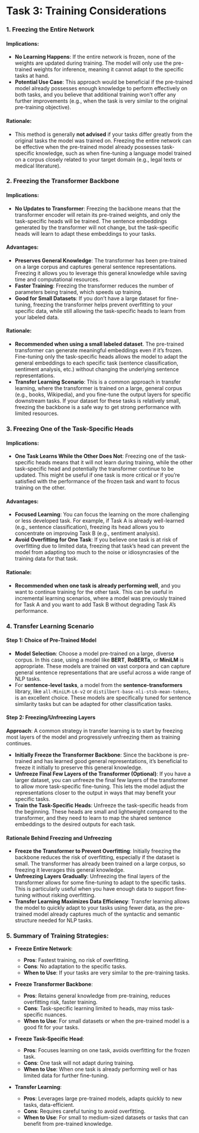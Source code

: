 # **Task 3: Training Considerations**


### 1. **Freezing the Entire Network**
#### Implications:
- **No Learning Happens**: If the entire network is frozen, none of the weights are updated during training. The model will only use the pre-trained weights for inference, meaning it cannot adapt to the specific tasks at hand.
- **Potential Use Case**: This approach would be beneficial if the pre-trained model already possesses enough knowledge to perform effectively on both tasks, and you believe that additional training won’t offer any further improvements (e.g., when the task is very similar to the original pre-training objective).

#### Rationale:
- This method is generally **not advised** if your tasks differ greatly from the original tasks the model was trained on. Freezing the entire network can be effective when the pre-trained model already possesses task-specific knowledge, such as when fine-tuning a language model trained on a corpus closely related to your target domain (e.g., legal texts or medical literature).

### 2. **Freezing the Transformer Backbone**
#### Implications:
- **No Updates to Transformer**: Freezing the backbone means that the transformer encoder will retain its pre-trained weights, and only the task-specific heads will be trained. The sentence embeddings generated by the transformer will not change, but the task-specific heads will learn to adapt these embeddings to your tasks.

#### Advantages:
- **Preserves General Knowledge**: The transformer has been pre-trained on a large corpus and captures general sentence representations. Freezing it allows you to leverage this general knowledge while saving time and computational resources.
- **Faster Training**: Freezing the transformer reduces the number of parameters being trained, which speeds up training.
- **Good for Small Datasets**: If you don’t have a large dataset for fine-tuning, freezing the transformer helps prevent overfitting to your specific data, while still allowing the task-specific heads to learn from your labeled data.

#### Rationale:
- **Recommended when using a small labeled dataset**. The pre-trained transformer can generate meaningful embeddings even if it’s frozen. Fine-tuning only the task-specific heads allows the model to adapt the general embeddings to each specific task (sentence classification, sentiment analysis, etc.) without changing the underlying sentence representations.
- **Transfer Learning Scenario**: This is a common approach in transfer learning, where the transformer is trained on a large, general corpus (e.g., books, Wikipedia), and you fine-tune the output layers for specific downstream tasks. If your dataset for these tasks is relatively small, freezing the backbone is a safe way to get strong performance with limited resources.

### 3. **Freezing One of the Task-Specific Heads**
#### Implications:
- **One Task Learns While the Other Does Not**: Freezing one of the task-specific heads means that it will not learn during training, while the other task-specific head and potentially the transformer continue to be updated. This might be useful if one task is more critical or if you’re satisfied with the performance of the frozen task and want to focus training on the other.
  
#### Advantages:
- **Focused Learning**: You can focus the learning on the more challenging or less developed task. For example, if Task A is already well-learned (e.g., sentence classification), freezing its head allows you to concentrate on improving Task B (e.g., sentiment analysis).
- **Avoid Overfitting for One Task**: If you believe one task is at risk of overfitting due to limited data, freezing that task’s head can prevent the model from adapting too much to the noise or idiosyncrasies of the training data for that task.

#### Rationale:
- **Recommended when one task is already performing well**, and you want to continue training for the other task. This can be useful in incremental learning scenarios, where a model was previously trained for Task A and you want to add Task B without degrading Task A’s performance.


### 4. **Transfer Learning Scenario**

#### **Step 1: Choice of Pre-Trained Model**
- **Model Selection**: Choose a model pre-trained on a large, diverse corpus. In this case, using a model like **BERT**, **RoBERTa**, or **MiniLM** is appropriate. These models are trained on vast corpora and can capture general sentence representations that are useful across a wide range of NLP tasks.
- For **sentence-level tasks**, a model from the **sentence-transformers** library, like `all-MiniLM-L6-v2` or `distilbert-base-nli-stsb-mean-tokens`, is an excellent choice. These models are specifically tuned for sentence similarity tasks but can be adapted for other classification tasks.

#### **Step 2: Freezing/Unfreezing Layers**
**Approach**: A common strategy in transfer learning is to start by freezing most layers of the model and progressively unfreezing them as training continues.
- **Initially Freeze the Transformer Backbone**: Since the backbone is pre-trained and has learned good general representations, it’s beneficial to freeze it initially to preserve this general knowledge.
- **Unfreeze Final Few Layers of the Transformer (Optional)**: If you have a larger dataset, you can unfreeze the final few layers of the transformer to allow more task-specific fine-tuning. This lets the model adjust the representations closer to the output in ways that may benefit your specific tasks.
- **Train the Task-Specific Heads**: Unfreeze the task-specific heads from the beginning. These heads are small and lightweight compared to the transformer, and they need to learn to map the shared sentence embeddings to the desired outputs for each task.

#### **Rationale Behind Freezing and Unfreezing**
- **Freeze the Transformer to Prevent Overfitting**: Initially freezing the backbone reduces the risk of overfitting, especially if the dataset is small. The transformer has already been trained on a large corpus, so freezing it leverages this general knowledge.
- **Unfreezing Layers Gradually**: Unfreezing the final layers of the transformer allows for some fine-tuning to adapt to the specific tasks. This is particularly useful when you have enough data to support fine-tuning without risking overfitting.
- **Transfer Learning Maximizes Data Efficiency**: Transfer learning allows the model to quickly adapt to your tasks using fewer data, as the pre-trained model already captures much of the syntactic and semantic structure needed for NLP tasks.


### 5. **Summary of Training Strategies**:

- **Freeze Entire Network**: 
  - **Pros**: Fastest training, no risk of overfitting.
  - **Cons**: No adaptation to the specific tasks.
  - **When to Use**: If your tasks are very similar to the pre-training tasks.
  
- **Freeze Transformer Backbone**: 
  - **Pros**: Retains general knowledge from pre-training, reduces overfitting risk, faster training.
  - **Cons**: Task-specific learning limited to heads, may miss task-specific nuances.
  - **When to Use**: For small datasets or when the pre-trained model is a good fit for your tasks.
  
- **Freeze Task-Specific Head**:
  - **Pros**: Focuses learning on one task, avoids overfitting for the frozen task.
  - **Cons**: One task will not adapt during training.
  - **When to Use**: When one task is already performing well or has limited data for further fine-tuning.
  
- **Transfer Learning**:
  - **Pros**: Leverages large pre-trained models, adapts quickly to new tasks, data-efficient.
  - **Cons**: Requires careful tuning to avoid overfitting.
  - **When to Use**: For small to medium-sized datasets or tasks that can benefit from pre-trained knowledge.